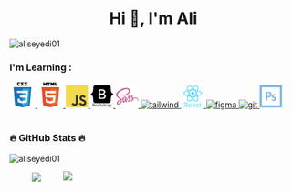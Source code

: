 <h1 align="center">Hi 👋, I'm Ali</h1>
<p align="left"> <img src="https://komarev.com/ghpvc/?username=aliseyedi01&label=Profile%20views&color=0e75b6&style=flat" alt="aliseyedi01" /> </p>


<p align="left">
</p>

<h3 align="left">I'm Learning :</h3>
<p align="left">

<a href="https://www.w3schools.com/css/" target="_blank" rel="noreferrer"> <img src="https://raw.githubusercontent.com/devicons/devicon/master/icons/css3/css3-original-wordmark.svg" alt="css3" width="45" height="45"/> </a>
<a href="https://www.w3.org/html/" target="_blank" rel="noreferrer"> <img src="https://raw.githubusercontent.com/devicons/devicon/master/icons/html5/html5-original-wordmark.svg" alt="html5" width="45" height="45"/> </a>
<a href="https://developer.mozilla.org/en-US/docs/Web/JavaScript" target="_blank" rel="noreferrer"> <img src="https://raw.githubusercontent.com/devicons/devicon/master/icons/javascript/javascript-original.svg" alt="javascript" width="40" height="40"/> 
<a href="https://getbootstrap.com" target="_blank" rel="noreferrer"> <img src="https://raw.githubusercontent.com/devicons/devicon/master/icons/bootstrap/bootstrap-plain-wordmark.svg" alt="bootstrap" width="40" height="40"/> </a>
<a href="https://sass-lang.com" target="_blank" rel="noreferrer"> <img src="https://raw.githubusercontent.com/devicons/devicon/master/icons/sass/sass-original.svg" alt="sass" width="40" height="40"/> </a>
<a href="https://tailwindcss.com/" target="_blank" rel="noreferrer"> <img src="https://www.vectorlogo.zone/logos/tailwindcss/tailwindcss-icon.svg" alt="tailwind" width="40" height="40"/> </a>
<a href="https://reactjs.org/" target="_blank" rel="noreferrer"> <img src="https://raw.githubusercontent.com/devicons/devicon/master/icons/react/react-original-wordmark.svg" alt="react" width="40" height="40"/> </a>
<a href="https://www.figma.com/" target="_blank" rel="noreferrer"> <img src="https://www.vectorlogo.zone/logos/figma/figma-icon.svg" alt="figma" width="40" height="40"/> </a>
<a href="https://git-scm.com/" target="_blank" rel="noreferrer"> <img src="https://www.vectorlogo.zone/logos/git-scm/git-scm-icon.svg" alt="git" width="40" height="40"/> </a>
<a href="https://www.photoshop.com/en" target="_blank" rel="noreferrer"> <img src="https://raw.githubusercontent.com/devicons/devicon/master/icons/photoshop/photoshop-line.svg" alt="photoshop" width="40" height="40"/> </a>
<br><br>

<h3 align="left"  >🔥 GitHub Stats 🔥</h3>
<!-- streak -->
<p><img align="center" src="https://github-readme-streak-stats.herokuapp.com/?user=aliseyedi01&" alt="aliseyedi01" /></p>


<!-- most used Language -->
<div align=center>


  <a href="#" title="aliseyedi01">
    <img width="410" align="center" src="https://github-readme-stats.vercel.app/api/top-langs/?username=aliseyedi01&layout=compact&langs_count=8&theme=highcontrast&border_color=AFD41B&hide_border=true" />
  </a>

<!-- Github Stats -->

  <a href="#"  title="aliseyedi01">
    <img align="right" width="410" src="https://github-readme-stats.vercel.app/api?username=aliseyedi01&show_icons=true&theme=highcontrast&border_color=AFD41B&hide_border=true" />
  </a>
</div>

<!-- random quotes -->

